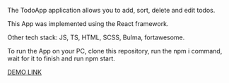 The TodoApp application allows you to add, sort, delete and edit todos.

This App was implemented using the React framework. 

Other tech stack: JS, TS, HTML, SCSS, Bulma, fortawesome.

To run the App on your PC, clone this repository, run the npm i command, wait for it to finish and run npm start.

[DEMO LINK](https://zhenija.github.io/TodoApp/)
